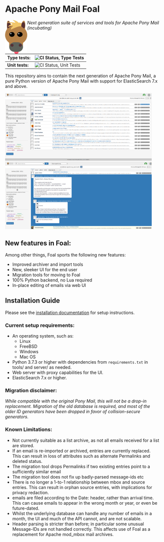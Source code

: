 # Apache Pony Mail Foal
<img src="https://github.com/apache/incubator-ponymail-foal/blob/master/webui/images/foal.png" width="72" align="left"/>

_Next generation suite of services and tools for Apache Pony Mail (incubating)_

| Type tests: | ![CI Status, Type Tests](https://img.shields.io/github/workflow/status/apache/incubator-ponymail-foal/Foal%20Type%20Tests?style=plastic) |
|-----|-------|
| **Unit tests:** | ![CI Status, Unit Tests](https://img.shields.io/github/workflow/status/apache/incubator-ponymail-foal/Unit%20Tests?style=plastic) |


This repository aims to contain the next generation of Apache Pony Mail,
a pure Python version of Apache Pony Mail with support for ElasticSearch 
7.x and above.

<img src="https://github.com/apache/incubator-ponymail-foal/blob/master/webui/images/foal-demo1.png" style="width: 95%"/>

<img src="https://github.com/apache/incubator-ponymail-foal/blob/master/webui/images/foal-demo2.png" style="width: 95%"/>


## New features in Foal:
Among other things, Foal sports the following new features:

* Improved archiver and import tools
* New, sleeker UI for the end user
* Migration tools for moving to Foal
* 100% Python backend, no Lua required
* In-place editing of emails via web UI

## Installation Guide
Please see the [installation documentation](INSTALL.md) for setup instructions.

### Current setup requirements:

* An operating system, such as:
  * Linux
  * FreeBSD
  * Windows
  * Mac OS
* Python 3.7.3 or higher with dependencies from `requirements.txt` in tools/ and server/ as needed.
* Web server with proxy capabilities for the UI.
* ElasticSearch 7.x or higher.


### Migration disclaimer:
_While compatible with the original Pony Mail, this will not be a drop-in replacement.
Migration of the old database is required, and most of the older ID generators have 
been dropped in favor of collision-secure generators._

### Known Limitations:
* Not currently suitable as a list archive, as not all emails received for a list are stored.
* If an email is re-imported or archived, entries are currently replaced.
 This can result in loss of attributes such as alternate Permalinks and deleted status.
* The migration tool drops Permalinks if two existing entries point to a sufficiently similar email
* The migration tool does not fix up badly-parsed message-ids etc
* There is no longer a 1-to-1 relationship between mbox and source entries.
  This can result in orphan source entries, with implications for privacy redaction.
* emails are filed according to the Date: header, rather than arrival time.
 This can cause emails to appear in the wrong month or year, or even be future-dated.
* Whilst the underlying database can handle any number of emails in a month,
 the UI and much of the API cannot, and are not scalable.
* Header parsing is stricter than before; in particular some unusual Message-IDs are not handled correctly.
  This affects use of Foal as a replacement for Apache mod_mbox mail archives.

